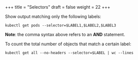 +++
title = "Selectors"
draft = false
weight = 22
+++

Show output matching only the following labels:

```shell
kubectl get pods --selector=$LABEL1,$LABEL2,$LABEL3
```

**Note**: the comma syntax above refers to an **AND** statement.

To count the total number of objects that match a certain label:

```shell
kubectl get all --no-headers --selector=$LABEL | wc --lines
```
